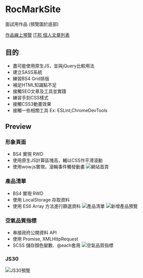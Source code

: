 # RocMarkSite
面試用作品 (預覽圖於底部)

[作品線上預覽](https://rocmark.github.io/ResumeWork/)
[IT邦 個人文章列表](https://ithelp.ithome.com.tw/users/20104135/articles)

## 目的
- 盡可能使用原生JS，並與jQuery比較用法
- 建立SASS系統
- 練習BS4 Grid排版
- 補足HTML知識點不足
- 接觸SEO文章及工具並實踐
- 練習手刻CSS樣式
- 接觸CSS3動畫效果
- 接觸一些相關工具
Ex: ESLint,ChromeDevTools

## Preview
### 形象頁面
- BS4 實現 RWD
- 使用原生JS計算區塊高，輔以CSS作平滑滾動
- 使用wow.js實現，滾輪事件觸發動畫
![網站首頁](https://i.imgur.com/C75MVuS.png)
### 產品清單
- BS4 實現 RWD
- 使用 LocalStorage 存取資料
- 使用 ES6 Array 方法進行篩選資料
![產品清單](https://i.imgur.com/SHLxd60.png)
![新增產品預覽](https://i.imgur.com/xs7RBIU.png)
### 空氣品質指標
- 串接政府公開資料 API
- 使用 Promise, XMLHttpRequest
- SCSS 儲存顏色變數、@each套用
![空氣品質指標](https://i.imgur.com/pa70Gaq.png)
### JS30
![JS30預覽](https://i.imgur.com/Xua5lBC.png)
